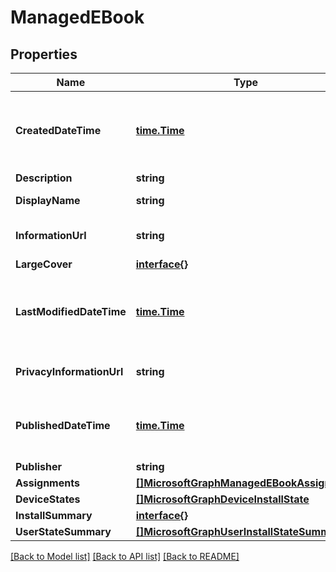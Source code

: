 # ManagedEBook

## Properties

Name | Type | Description | Notes
------------ | ------------- | ------------- | -------------
**CreatedDateTime** | [**time.Time**](time.Time.md) | The date and time when the eBook file was created. | [optional] 
**Description** | **string** | Description. | [optional] 
**DisplayName** | **string** | Name of the eBook. | [optional] 
**InformationUrl** | **string** | The more information Url. | [optional] 
**LargeCover** | [**interface{}**](.md) | Book cover. | [optional] 
**LastModifiedDateTime** | [**time.Time**](time.Time.md) | The date and time when the eBook was last modified. | [optional] 
**PrivacyInformationUrl** | **string** | The privacy statement Url. | [optional] 
**PublishedDateTime** | [**time.Time**](time.Time.md) | The date and time when the eBook was published. | [optional] 
**Publisher** | **string** | Publisher. | [optional] 
**Assignments** | [**[]MicrosoftGraphManagedEBookAssignment**](microsoft.graph.managedEBookAssignment.md) |  | [optional] 
**DeviceStates** | [**[]MicrosoftGraphDeviceInstallState**](microsoft.graph.deviceInstallState.md) |  | [optional] 
**InstallSummary** | [**interface{}**](.md) |  | [optional] 
**UserStateSummary** | [**[]MicrosoftGraphUserInstallStateSummary**](microsoft.graph.userInstallStateSummary.md) |  | [optional] 

[[Back to Model list]](../README.md#documentation-for-models) [[Back to API list]](../README.md#documentation-for-api-endpoints) [[Back to README]](../README.md)


